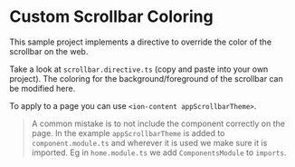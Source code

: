 # Custom Scrollbar Coloring
This sample project implements a directive to override the color of the scrollbar on the web.

Take a look at `scrollbar.directive.ts` (copy and paste into your own project). The coloring for the background/foreground of the scrollbar can be modified here.

To apply to a page you can use `<ion-content appScrollbarTheme>`.

> A common mistake is to not include the component correctly on the page. In the example `appScrollbarTheme` is added to `component.module.ts` and wherever it is used we make sure it is imported. Eg in `home.module.ts` we add `ComponentsModule` to `imports`.